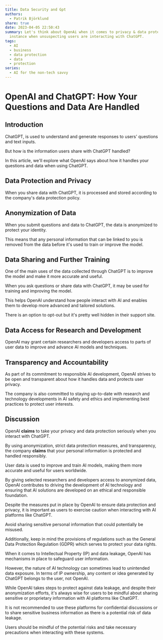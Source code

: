 ```yaml
---
title: Data Security and Gpt
authors:
  - Patrik Björklund
share: true
date: 2023-04-05 22:50:43
summary: Let's think about OpenAi when it comes to privacy & data protection for
  instance when unsuspecting users are interacting with ChatGPT.
tags:
  - AI
  - business
  - data protection
  - data
  - protection
series:
  - AI for the non-tech savvy
---
```



# OpenAI and ChatGPT: How Your Questions and Data Are Handled

## Introduction
ChatGPT, is used to understand and generate responses to users' questions and text inputs. 

But how is the information users share with ChatGPT handled? 

In this article, we'll explore what OpenAI says about how it handles your questions and data when using ChatGPT.

## Data Protection and Privacy
When you share data with ChatGPT, it is processed and stored according to the company's data protection policy. 

## Anonymization of Data
When you submit questions and data to ChatGPT, the data is anonymized to protect your identity. 

This means that any personal information that can be linked to you is removed from the data before it's used to train or improve the model. 

## Data Sharing and Further Training
One of the main uses of the data collected through ChatGPT is to improve the model and make it more accurate and useful. 

When you ask questions or share data with ChatGPT, it may be used for training and improving the model. 

This helps OpenAI understand how people interact with AI and enables them to develop more advanced and tailored solutions.

There is an option to opt-out but it's pretty well hidden in their support site.

## Data Access for Research and Development
OpenAI may grant certain researchers and developers access to parts of user data to improve and advance AI models and techniques. 

## Transparency and Accountability
As part of its commitment to responsible AI development, OpenAI strives to be open and transparent about how it handles data and protects user privacy. 

The company is also committed to staying up-to-date with research and technology developments in AI safety and ethics and implementing best practices to protect user interests.

## Discussion
OpenAI **claims** to take your privacy and data protection seriously when you interact with ChatGPT. 

By using anonymization, strict data protection measures, and transparency, the company **claims** that your personal information is protected and handled responsibly. 

User data is used to improve and train AI models, making them more accurate and useful for users worldwide. 

By giving selected researchers and developers access to anonymized data, OpenAI contributes to driving the development of AI technology and ensuring that AI solutions are developed on an ethical and responsible foundation.

Despite the measures put in place by OpenAI to ensure data protection and privacy, it is important as users to exercise caution when interacting with AI platforms like ChatGPT. 

Avoid sharing sensitive personal information that could potentially be misused. 

Additionally, keep in mind the provisions of regulations such as the General Data Protection Regulation (GDPR) which serves to protect your data rights. 

When it comes to Intellectual Property (IP) and data leakage, OpenAI has mechanisms in place to safeguard user information. 

However, the nature of AI technology can sometimes lead to unintended data exposure. In terms of IP ownership, any content or idea generated by ChatGPT belongs to the user, not OpenAI. 

While OpenAI takes steps to protect against data leakage, and despite their anonymization efforts, it's always wise for users to be mindful about sharing sensitive or proprietary information with AI platforms like ChatGPT. 

It is not recommended to use these platforms for confidential discussions or to share sensitive business information as there is a potential risk of data leakage. 

Users should be mindful of the potential risks and take necessary precautions when interacting with these systems.